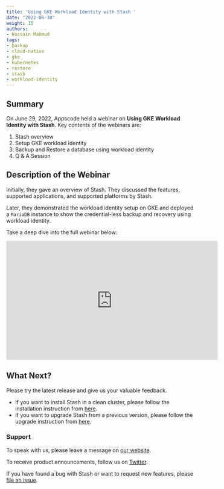 ```yaml
---
title: 'Using GKE Workload Identity with Stash '
date: "2022-06-30"
weight: 15
authors:
- Hossain Mahmud
tags:
- backup
- cloud-native
- gke
- kubernetes
- restore
- stash
- workload-identity
---
```


## Summary

On June 29, 2022, Appscode held a webinar on **Using GKE Workload Identity with Stash**. Key contents of the webinars are:

1) Stash overview
2) Setup GKE workload identity
3) Backup and Restore a database using workload identity
4) Q & A Session

## Description of the Webinar

Initially, they gave an overview of Stash. They discussed the features, supported applications, and supported platforms by Stash.

Later, they demonstrated the workload identity setup on GKE and deployed a `MariaDB` instance to show the credential-less backup and recovery using workload identity.

Take a deep dive into the full webinar below:

<iframe width="560" height="315" src="https://www.youtube.com/embed/xuP1QhEOOWo" title="YouTube video player" frameborder="0" allow="accelerometer; autoplay; clipboard-write; encrypted-media; gyroscope; picture-in-picture" allowfullscreen></iframe>

## What Next?

Please try the latest release and give us your valuable feedback.

- If you want to install Stash in a clean cluster, please follow the installation instruction from [here](https://stash.run/docs/latest/setup/).
- If you want to upgrade Stash from a previous version, please follow the upgrade instruction from [here](https://stash.run/docs/latest/setup/upgrade/).

### Support

To speak with us, please leave a message on [our website](https://appscode.com/contact/).

To receive product announcements, follow us on [Twitter](https://twitter.com/KubeStash).

If you have found a bug with Stash or want to request new features, please [file an issue](https://github.com/stashed/project/issues/new).
